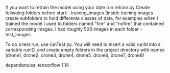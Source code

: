 If you want to retrain the model using your date run retrain.py
Create follwoing folders before start:
-training_images (inside training images create subfolders to hold differenta classes of data, for examples when I trained the model I used to folders named "fire" and "nofire" that contained corresponding images. I had roughly 500 images in each folder
-test_images

To do a test run, use runTest.py. You will need to insert a valid runId into a variable runID, and create empty folders in the project directory with names (drone1, drone2, drone3, drone4, drone5, drone6, drone7, drone8)

dependencies:
tensorflow 1.14
